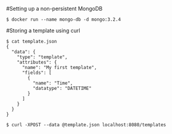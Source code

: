 #Setting up a non-persistent MongoDB

```$ docker run --name mongo-db -d mongo:3.2.4```

#Storing a template using curl

    $ cat template.json
    {
      "data": {
        "type": "template",
        "attributes": {
          "name": "My first template",
          "fields": [
            {
              "name": "Time",
              "datatype": "DATETIME"
            }
          ]
        }
      }
    }

    $ curl -XPOST --data @template.json localhost:8080/templates